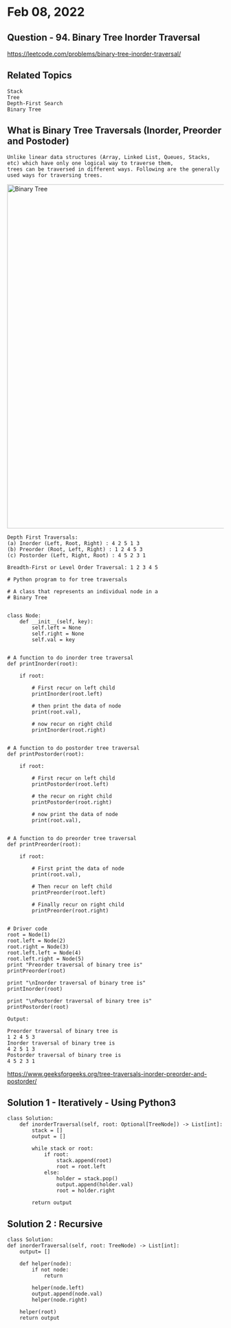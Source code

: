 # Feb 08, 2022
## Question - 94. Binary Tree Inorder Traversal
https://leetcode.com/problems/binary-tree-inorder-traversal/

## Related Topics
    Stack
    Tree
    Depth-First Search
    Binary Tree

## What is Binary Tree Traversals (Inorder, Preorder and Postoder)

    Unlike linear data structures (Array, Linked List, Queues, Stacks, etc) which have only one logical way to traverse them, 
    trees can be traversed in different ways. Following are the generally used ways for traversing trees.

<img width="800" alt="Binary Tree" src="https://user-images.githubusercontent.com/59908525/152982809-3b5f66ec-324e-4544-b72f-3a87267d4e22.PNG">

    Depth First Traversals:
    (a) Inorder (Left, Root, Right) : 4 2 5 1 3
    (b) Preorder (Root, Left, Right) : 1 2 4 5 3
    (c) Postorder (Left, Right, Root) : 4 5 2 3 1
    
    Breadth-First or Level Order Traversal: 1 2 3 4 5
    

```
# Python program to for tree traversals
 
# A class that represents an individual node in a
# Binary Tree
 
 
class Node:
    def __init__(self, key):
        self.left = None
        self.right = None
        self.val = key
 
 
# A function to do inorder tree traversal
def printInorder(root):
 
    if root:
 
        # First recur on left child
        printInorder(root.left)
 
        # then print the data of node
        print(root.val),
 
        # now recur on right child
        printInorder(root.right)
 
 
# A function to do postorder tree traversal
def printPostorder(root):
 
    if root:
 
        # First recur on left child
        printPostorder(root.left)
 
        # the recur on right child
        printPostorder(root.right)
 
        # now print the data of node
        print(root.val),
 
 
# A function to do preorder tree traversal
def printPreorder(root):
 
    if root:
 
        # First print the data of node
        print(root.val),
 
        # Then recur on left child
        printPreorder(root.left)
 
        # Finally recur on right child
        printPreorder(root.right)
 
 
# Driver code
root = Node(1)
root.left = Node(2)
root.right = Node(3)
root.left.left = Node(4)
root.left.right = Node(5)
print "Preorder traversal of binary tree is"
printPreorder(root)
 
print "\nInorder traversal of binary tree is"
printInorder(root)
 
print "\nPostorder traversal of binary tree is"
printPostorder(root)
```

```
Output:

Preorder traversal of binary tree is
1 2 4 5 3 
Inorder traversal of binary tree is
4 2 5 1 3 
Postorder traversal of binary tree is
4 5 2 3 1
```

https://www.geeksforgeeks.org/tree-traversals-inorder-preorder-and-postorder/

## Solution 1 - Iteratively - Using Python3

```
class Solution:
    def inorderTraversal(self, root: Optional[TreeNode]) -> List[int]:
        stack = []
        output = []
        
        while stack or root:
            if root:
                stack.append(root)
                root = root.left
            else:
                holder = stack.pop()
                output.append(holder.val)
                root = holder.right
        
        return output
```
## Solution 2 : Recursive

```
class Solution:
def inorderTraversal(self, root: TreeNode) -> List[int]:
    output= []

    def helper(node):
        if not node:
            return

        helper(node.left)
        output.append(node.val)
        helper(node.right)

    helper(root)
    return output
```


